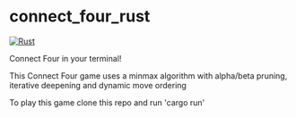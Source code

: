 # connect_four_rust

[![Rust](https://github.com/ShaneMarusczak/connect_four_rust/actions/workflows/rust.yml/badge.svg?event=push)](https://github.com/ShaneMarusczak/connect_four_rust/actions/workflows/rust.yml)

Connect Four in your terminal!

This Connect Four game uses a minmax algorithm with alpha/beta pruning, iterative deepening and dynamic move ordering

To play this game clone this repo and run 'cargo run'
